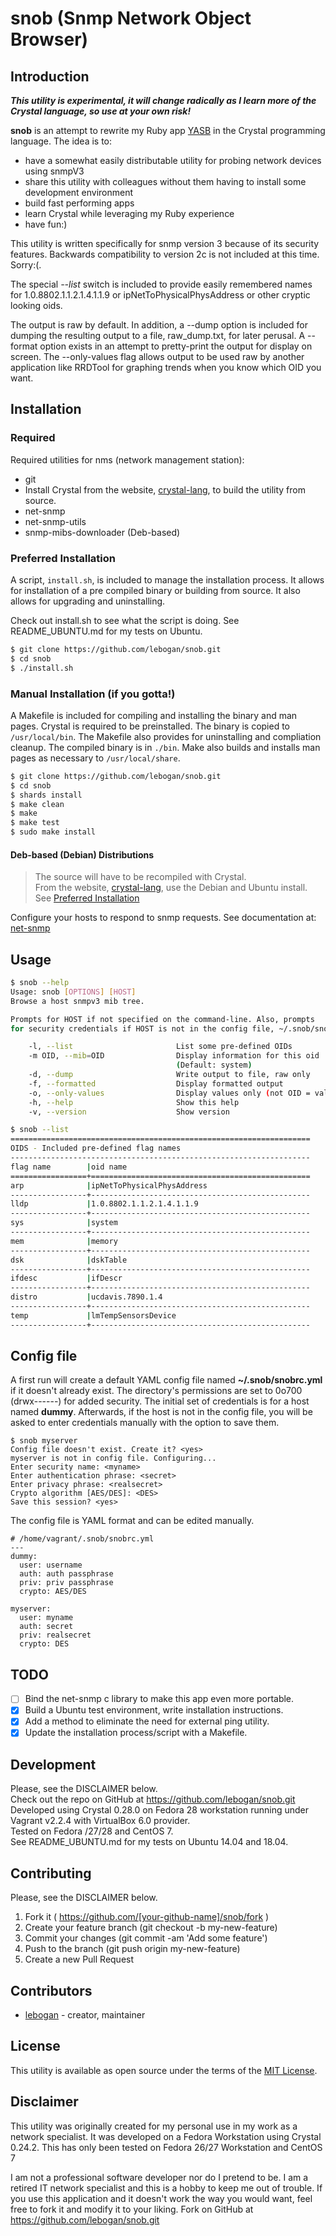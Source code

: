 # snob (Snmp Network Object Browser)
## Introduction
***This utility is experimental, it will change radically as I learn more of the
Crystal language, so use at your own risk!***

**snob** is an attempt to rewrite my Ruby app [YASB](https://github.com/lebogan/yasb.git)
in the Crystal programming language. The idea is to:

- have a somewhat easily distributable utility for
probing network devices using snmpV3
- share this utility with colleagues without them having to install some
development environment
- build fast performing apps
- learn Crystal while leveraging my Ruby experience
- have fun:)

This utility is written specifically for snmp version 3 because of
its security features. Backwards compatibility to version 2c is not included
at this time. Sorry:(.

The special *--list* switch is included to provide easily remembered names for
1.0.8802.1.1.2.1.4.1.1.9 or ipNetToPhysicalPhysAddress or other cryptic looking
oids.

The output is raw by default. In addition, a --dump option is included for dumping
the resulting output to a file, raw_dump.txt, for later perusal. A --format option
exists in an attempt to pretty-print the output for display on screen. The --only-values
flag allows output to be used raw by another application like RRDTool for graphing 
trends when you know which OID you want.

## Installation
### Required
Required utilities for nms (network management station):  
- git
- Install Crystal from the website, [crystal-lang](https://crystal-lang.org/docs/installation),
to build the utility from source.
- net-snmp  
- net-snmp-utils  
- snmp-mibs-downloader (Deb-based)

### Preferred Installation <a name="preferred-installation"></a>
A script, `install.sh`, is included to manage the installation process. It allows for
installation of a pre compiled binary or building from source. It also allows for
upgrading and uninstalling.

Check out install.sh to see what the script is doing. See README_UBUNTU.md for my
tests on Ubuntu.

```bash
$ git clone https://github.com/lebogan/snob.git
$ cd snob
$ ./install.sh
```

### Manual Installation (if you gotta!)
A Makefile is included for compiling and installing the binary and man pages.
Crystal is required to be preinstalled. The binary is copied to `/usr/local/bin`.
The Makefile also provides for uninstalling and compliation cleanup. The compiled
binary is in `./bin`. Make also builds and installs man pages as necessary to
`/usr/local/share`.

```bash
$ git clone https://github.com/lebogan/snob.git
$ cd snob
$ shards install
$ make clean
$ make
$ make test
$ sudo make install
```
#### Deb-based (Debian) Distributions
> The source will have to be recompiled with Crystal.  
> From the website, [crystal-lang](https://crystal-lang.org/docs/installation/on_debian_and_ubuntu.html),
> use the Debian and Ubuntu install.  
> See [Preferred Installation](#preferred-installation)



Configure your hosts to respond to snmp requests. See documentation at: 
[net-snmp](http://net-snmp.sourceforge.net/docs/README.snmpv3.html)

## Usage
```bash
$ snob --help
Usage: snob [OPTIONS] [HOST]
Browse a host snmpv3 mib tree.

Prompts for HOST if not specified on the command-line. Also, prompts
for security credentials if HOST is not in the config file, ~/.snob/snobrc.yml.

    -l, --list                       List some pre-defined OIDs
    -m OID, --mib=OID                Display information for this oid
                                     (Default: system)
    -d, --dump                       Write output to file, raw only
    -f, --formatted                  Display formatted output
    -o, --only-values                Display values only (not OID = value)
    -h, --help                       Show this help
    -v, --version                    Show version

$ snob --list
===================================================================
OIDS - Included pre-defined flag names
-------------------------------------------------------------------
flag name        |oid name
=================+=================================================
arp              |ipNetToPhysicalPhysAddress
-----------------+-------------------------------------------------
lldp             |1.0.8802.1.1.2.1.4.1.1.9
-----------------+-------------------------------------------------
sys              |system
-----------------+-------------------------------------------------
mem              |memory
-----------------+-------------------------------------------------
dsk              |dskTable
-----------------+-------------------------------------------------
ifdesc           |ifDescr
-----------------+-------------------------------------------------
distro           |ucdavis.7890.1.4
-----------------+-------------------------------------------------
temp             |lmTempSensorsDevice
-----------------+-------------------------------------------------
```
## Config file
A first run will create a default YAML config file named **~/.snob/snobrc.yml**
if it doesn't already exist. The directory's permissions are set to 0o700
(drwx------) for added security. The initial set of credentials is for a host named
__dummy__. Afterwards, if the host is not in the config file, you will be asked
to enter credentials manually with the option to save them.  
```
$ snob myserver
Config file doesn't exist. Create it? <yes>
myserver is not in config file. Configuring...
Enter security name: <myname>
Enter authentication phrase: <secret>
Enter privacy phrase: <realsecret>
Crypto algorithm [AES/DES]: <DES>
Save this session? <yes>

```

The config file is YAML format and can be edited manually.
```text
# /home/vagrant/.snob/snobrc.yml
---
dummy:
  user: username
  auth: auth passphrase
  priv: priv passphrase
  crypto: AES/DES

myserver:
  user: myname
  auth: secret
  priv: realsecret
  crypto: DES
```

## TODO
- [ ] Bind the net-snmp c library to make this app even more portable.
- [X] Build a Ubuntu test environment, write installation instructions.
- [X] Add a method to eliminate the need for external ping utility.
- [X] Update the installation process/script with a Makefile.

## Development
Please, see the DISCLAIMER below.  
Check out the repo on GitHub at https://github.com/lebogan/snob.git  
Developed using Crystal 0.28.0 on Fedora 28 workstation running under Vagrant v2.2.4
with VirtualBox 6.0 provider.  
Tested on Fedora /27/28 and CentOS 7.  
See README_UBUNTU.md for my tests on Ubuntu 14.04 and 18.04.

## Contributing
Please, see the DISCLAIMER below.

1. Fork it ( https://github.com/[your-github-name]/snob/fork )
2. Create your feature branch (git checkout -b my-new-feature)
3. Commit your changes (git commit -am 'Add some feature')
4. Push to the branch (git push origin my-new-feature)
5. Create a new Pull Request

## Contributors
- [lebogan](https://github.com/lebogan/snob.git) - creator, maintainer

## License
This utility is available as open source under the terms of the
[MIT License](http://opensource.org/licenses/MIT).

## Disclaimer
This utility was originally created for my personal use in my work as a network
specialist. It was developed on a Fedora Workstation using Crystal 0.24.2. This has
only been tested on Fedora 26/27 Workstation and CentOS 7 

I am not a professional software developer nor do I pretend to be. I am a retired IT 
network specialist and this is a hobby to keep me out of trouble. If you 
use this application and it doesn't work the way you would want, feel free to 
fork it and modify it to your liking. Fork on GitHub at https://github.com/lebogan/snob.git
